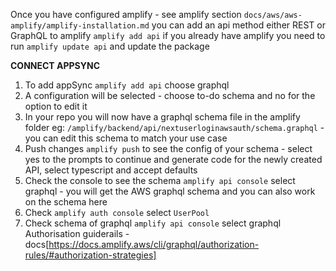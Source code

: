 Once you have configured amplify - see amplify section `docs/aws/aws-amplify/amplify-installation.md` you can add an api method either REST or GraphQL to amplify `amplify add api` if you already have amplify you need to run `amplify update api` and update the package

**CONNECT APPSYNC**

1. To add appSync `amplify add api` choose graphql
2. A configuration will be selected - choose to-do schema and no for the option to edit it
3. In your repo you will now have a graphql schema file in the amplify folder
   eg: `/amplify/backend/api/nextuserloginawsauth/schema.graphql` - you can edit this schema to match your use case
4. Push changes `amplify push` to see the config of your schema - select yes to the prompts to continue and generate code for the newly created API, select typescript and accept defaults
5. Check the console to see the schema `amplify api console` select graphql - you will get the AWS graphql schema and you can also work on the schema here
6. Check `amplify auth console` select `UserPool`
7. Check schema of graphql `amplify api console` select graphql
   Authorisation guiderails - docs[https://docs.amplify.aws/cli/graphql/authorization-rules/#authorization-strategies]
